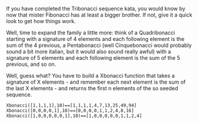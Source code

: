 If you have completed the Tribonacci sequence kata, you would know by now that mister Fibonacci has at least a bigger brother. If not, give it a quick look to get how things work.

Well, time to expand the family a little more: think of a Quadribonacci starting with a signature of 4 elements and each following element is the sum of the 4 previous, a Pentabonacci (well Cinquebonacci would probably sound a bit more italian, but it would also sound really awful) with a signature of 5 elements and each following element is the sum of the 5 previous, and so on.

Well, guess what? You have to build a Xbonacci function that takes a signature of X elements - and remember each next element is the sum of the last X elements - and returns the first n elements of the so seeded sequence.
```
Xbonacci([1,1,1,1],10)==[1,1,1,1,4,7,13,25,49,94]
Xbonacci([0,0,0,0,1],10)==[0,0,0,0,1,1,2,4,8,16]
Xbonacci([1,0,0,0,0,0,1],10)==[1,0,0,0,0,0,1,1,2,4]
```